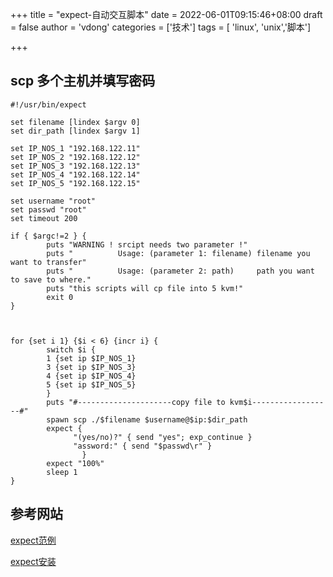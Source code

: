 +++
title = "expect-自动交互脚本"
date = 2022-06-01T09:15:46+08:00
draft = false
author = 'vdong'
categories = ['技术']
tags = [ 'linux', 'unix','脚本']

+++

## scp 多个主机并填写密码

```shell
#!/usr/bin/expect

set filename [lindex $argv 0]
set dir_path [lindex $argv 1]

set IP_NOS_1 "192.168.122.11"
set IP_NOS_2 "192.168.122.12"
set IP_NOS_3 "192.168.122.13"
set IP_NOS_4 "192.168.122.14"
set IP_NOS_5 "192.168.122.15"

set username "root"
set passwd "root"
set timeout 200

if { $argc!=2 } {
        puts "WARNING ! srcipt needs two parameter !"
        puts "          Usage: (parameter 1: filename) filename you want to transfer"
        puts "          Usage: (parameter 2: path)     path you want to save to where."
        puts "this scripts will cp file into 5 kvm!"
        exit 0
}



for {set i 1} {$i < 6} {incr i} {
        switch $i {
        1 {set ip $IP_NOS_1}
        3 {set ip $IP_NOS_3}
        4 {set ip $IP_NOS_4}
        5 {set ip $IP_NOS_5}
        }
        puts "#---------------------copy file to kvm$i------------------#"
        spawn scp ./$filename $username@$ip:$dir_path
        expect {
              "(yes/no)?" { send "yes"; exp_continue }
              "assword:" { send "$passwd\r" }
                }
        expect "100%"
        sleep 1
}
```

## 参考网站

[expect范例](http://xstarcd.github.io/wiki/shell/expect.html)

[expect安装](https://www.cnblogs.com/hanby/p/15524774.html)

